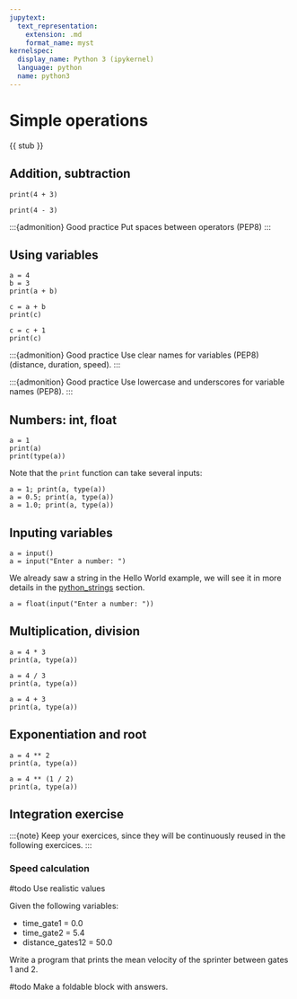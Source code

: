 ```yaml
---
jupytext:
  text_representation:
    extension: .md
    format_name: myst
kernelspec:
  display_name: Python 3 (ipykernel)
  language: python
  name: python3
---
```


# Simple operations

{{ stub }}

## Addition, subtraction

```{code-cell}
print(4 + 3)
```

```{code-cell}
print(4 - 3)
```

:::{admonition} Good practice
Put spaces between operators (PEP8)
:::

## Using variables

```{code-cell}
a = 4
b = 3
print(a + b)
```

```{code-cell}
c = a + b
print(c)
```

```{code-cell}
c = c + 1
print(c)
````

:::{admonition} Good practice
Use clear names for variables (PEP8) (distance, duration, speed).
:::

:::{admonition} Good practice
Use lowercase and underscores for variable names (PEP8).
:::

## Numbers: int, float

```{code-cell}
a = 1
print(a)
print(type(a))
```

Note that the `print` function can take several inputs:
```{code-cell}
a = 1; print(a, type(a))
a = 0.5; print(a, type(a))
a = 1.0; print(a, type(a))
```

## Inputing variables

```
a = input()
a = input("Enter a number: ")
```

We already saw a string in the Hello World example, we will see it in more details in the [python_strings](python_strings.md) section.

```
a = float(input("Enter a number: "))
```

## Multiplication, division

```{code-cell}
a = 4 * 3
print(a, type(a))

a = 4 / 3
print(a, type(a))

a = 4 + 3
print(a, type(a))
```

## Exponentiation and root

```{code-cell}
a = 4 ** 2
print(a, type(a))

a = 4 ** (1 / 2)
print(a, type(a))
```

## Integration exercise

:::{note}
Keep your exercices, since they will be continuously reused in the following exercices.
:::

### Speed calculation

#todo Use realistic values

Given the following variables:
  - time_gate1 = 0.0
  - time_gate2 = 5.4
  - distance_gates12 = 50.0

Write a program that prints the mean velocity of the sprinter between gates 1 and 2.

#todo Make a foldable block with answers.
